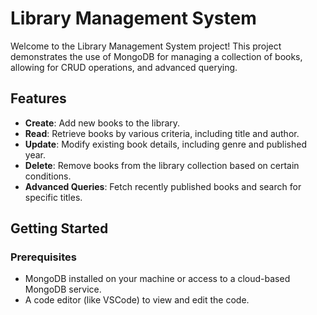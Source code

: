 # Library Management System

Welcome to the Library Management System project! This project demonstrates the use of MongoDB for managing a collection of books, allowing for CRUD operations, and advanced querying. 

## Features
- **Create**: Add new books to the library.
- **Read**: Retrieve books by various criteria, including title and author.
- **Update**: Modify existing book details, including genre and published year.
- **Delete**: Remove books from the library collection based on certain conditions.
- **Advanced Queries**: Fetch recently published books and search for specific titles.

## Getting Started

### Prerequisites
- MongoDB installed on your machine or access to a cloud-based MongoDB service.
- A code editor (like VSCode) to view and edit the code.

